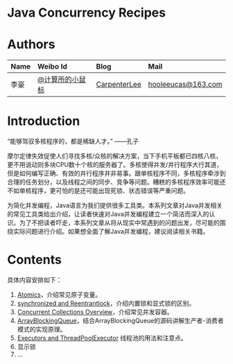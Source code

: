 # Java Concurrency Recipes

# Authors

| Name | Weibo Id | Blog | Mail |
|:-----------|:-------------|:-------------|:-----------|
| 李豪 |[@计算所的小鼠标](http://weibo.com/icttinymouse) | [CarpenterLee](http://www.cnblogs.com/CarpenterLee/) | hooleeucas@163.com |

# Introduction

“能够驾驭多核程序的，都是稀缺人才。” ——孔子

摩尔定律失效促使人们寻找多核/众核的解决方案，当下手机平板都已四核八核，更不用说动则多块CPU数十个核的服务器了。多核使得并发/并行程序大行其道，但是如何编写正确、有效的并行程序并非易事。跟单核程序不同，多核程序牵涉到合理的任务划分，以及线程之间的同步、竞争等问题。糟糕的多核程序效率可能还不如单核程序，更可怕的是还可能出现死锁、状态错误等严重问题。

为简化并发编程，Java语言为我们提供很多工具类。本系列文章对Java并发相关的常见工具类给出介绍，让读者快速对Java并发编程建立一个简洁而深入的认识。为了不把读者吓走，本系列文章从将从现实中常遇到的问题出发，尽可能的围绕实际问题进行介绍。如果想全面了解Java并发编程，建议阅读相关书籍。

# Contents

具体内容安排如下：

1. [Atomics](./markdown/Atomics.md)，介绍常见原子变量。
2. [synchronized and Reentrantlock](./markdown/synchronized_and_Reentrantlock.md)，介绍内置锁和显式锁的区别。
3. [Concurrent Collections Overview](/markdown/Concurrent%20Collections%20Overview.md)，介绍常见并发容器。
4. [ArrayBlockingQueue](./markdown/ArrayBlockingQueue.md)，结合ArrayBlockingQueue的源码讲解生产者-消费者模式的实现原理。
5. [Executors and ThreadPoolExecutor](./markdown/Executors_and_ThreadPoolExecutor.md) 线程池的用法和注意点。
6. 显示锁
7. ...



